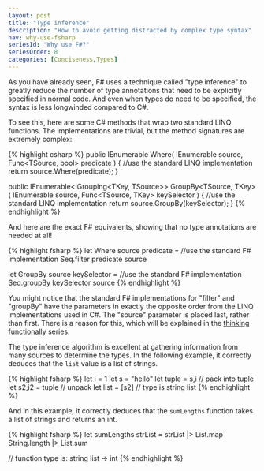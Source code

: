 ```yaml
---
layout: post
title: "Type inference"
description: "How to avoid getting distracted by complex type syntax"
nav: why-use-fsharp
seriesId: "Why use F#?"
seriesOrder: 8
categories: [Conciseness,Types]
---
```



As you have already seen, F# uses a technique called "type inference" to greatly reduce the number of type annotations that need to be explicitly specified in normal code. And even when types do need to be specified, the syntax is less longwinded compared to C#.

To see this, here are some C# methods that wrap two standard LINQ functions. The implementations are trivial, but the method signatures are extremely complex:

{% highlight csharp %}
public IEnumerable<TSource> Where<TSource>(
    IEnumerable<TSource> source,
    Func<TSource, bool> predicate
    )
{
    //use the standard LINQ implementation
    return source.Where(predicate);
}

public IEnumerable<IGrouping<TKey, TSource>> GroupBy<TSource, TKey>(
    IEnumerable<TSource> source,
    Func<TSource, TKey> keySelector
    )
{
    //use the standard LINQ implementation
    return source.GroupBy(keySelector);
}
{% endhighlight %}

And here are the exact F# equivalents, showing that no type annotations are needed at all!

{% highlight fsharp %}
let Where source predicate = 
    //use the standard F# implementation
    Seq.filter predicate source

let GroupBy source keySelector = 
    //use the standard F# implementation
    Seq.groupBy keySelector source
{% endhighlight %}
	
<div class="alert alert-info">	
You might notice that the standard F# implementations for "filter" and "groupBy" have the parameters in exactly the opposite order from the LINQ implementations used in C#. The "source" parameter is placed last, rather than first. There is a reason for this, which will be explained in the <a href="/series/thinking-functionally.html">thinking functionally</a> series.
</div>

The type inference algorithm is excellent at gathering information from many sources to determine the types. In the following example, it correctly deduces that the `list` value is a list of strings.

{% highlight fsharp %}
let i  = 1
let s = "hello"
let tuple  = s,i      // pack into tuple   
let s2,i2  = tuple    // unpack
let list = [s2]       // type is string list
{% endhighlight %}

And in this example, it correctly deduces that the `sumLengths` function takes a list of strings and returns an int.

{% highlight fsharp %}
let sumLengths strList = 
    strList |> List.map String.length |> List.sum

// function type is: string list -> int
{% endhighlight %}


